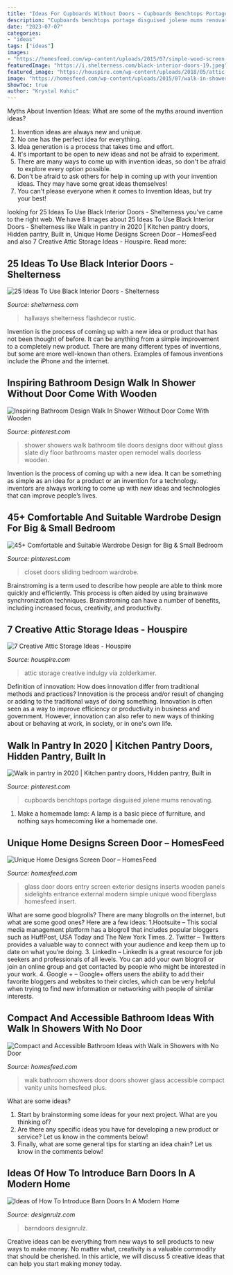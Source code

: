```yaml
---
title: "Ideas For Cupboards Without Doors ~ Cupboards Benchtops Portage Disguised Jolene Mums Renovating"
description: "Cupboards benchtops portage disguised jolene mums renovating"
date: "2023-07-07"
categories:
- "ideas"
tags: ["ideas"]
images:
- "https://homesfeed.com/wp-content/uploads/2015/07/simple-wood-screen-door-with-crafted-sidelights-and-crafted-glass-screen.jpg"
featuredImage: "https://i.shelterness.com/black-interior-doors-19.jpeg"
featured_image: "https://houspire.com/wp-content/uploads/2018/05/attic-storage-ideas-7.jpg"
image: "https://homesfeed.com/wp-content/uploads/2015/07/walk-in-showers-no-doors-with-glass-boxes-for-bathroom-wall-plus-modern-wooden-bathroom-vanity-units-plus-mirror-and-wall-scones.jpg"
ShowToc: true
author: "Krystal Kuhic"
---
```



Myths About Invention Ideas: What are some of the myths around invention ideas?
1. Invention ideas are always new and unique.
2. No one has the perfect idea for everything.
3. Idea generation is a process that takes time and effort.
4. It's important to be open to new ideas and not be afraid to experiment.
5. There are many ways to come up with invention ideas, so don't be afraid to explore every option possible.
6. Don't be afraid to ask others for help in coming up with your invention ideas. They may have some great ideas themselves!
7. You can't please everyone when it comes to Invention Ideas, but try your best!

	

		
looking for 25 Ideas To Use Black Interior Doors - Shelterness you've came to the right web. We have 8 Images about 25 Ideas To Use Black Interior Doors - Shelterness like Walk in pantry in 2020 | Kitchen pantry doors, Hidden pantry, Built in, Unique Home Designs Screen Door – HomesFeed and also 7 Creative Attic Storage Ideas - Houspire. Read more:
		
    
## 25 Ideas To Use Black Interior Doors - Shelterness

<img loading=lazy src="https://i.shelterness.com/black-interior-doors-19.jpeg" onerror="this.onerror=null;this.src='https://tse1.mm.bing.net/th?id=OIP.MekvCWQVv1cm8Q2iHiUQLAAAAA&amp;pid=15.1';" alt="25 Ideas To Use Black Interior Doors - Shelterness">

_Source: shelterness.com_

>hallways shelterness flashdecor rustic. 

	

Invention is the process of coming up with a new idea or product that has not been thought of before. It can be anything from a simple improvement to a completely new product. There are many different types of inventions, but some are more well-known than others. Examples of famous inventions include the iPhone and the internet.

    
## Inspiring Bathroom Design Walk In Shower Without Door Come With Wooden

<img loading=lazy src="https://i.pinimg.com/736x/46/64/a9/4664a951271d1b332ce141a1c1e805f1--tile-showers-bathroom-showers.jpg" onerror="this.onerror=null;this.src='https://tse4.mm.bing.net/th?id=OIP.iDCTHO-yjlhts_syorAb9QHaJ7&amp;pid=15.1';" alt="Inspiring Bathroom Design Walk In Shower Without Door Come With Wooden">

_Source: pinterest.com_

>shower showers walk bathroom tile doors designs door without glass slate diy floor bathrooms master open remodel walls doorless wooden. 

	

Invention is the process of coming up with a new idea. It can be something as simple as an idea for a product or an invention for a technology. inventors are always working to come up with new ideas and technologies that can improve people’s lives.

    
## 45+ Comfortable And Suitable Wardrobe Design For Big &amp; Small Bedroom

<img loading=lazy src="https://i.pinimg.com/736x/e4/88/0f/e4880f05cf6b3d8d96cd053c8e31d987.jpg" onerror="this.onerror=null;this.src='https://tse2.mm.bing.net/th?id=OIP.7m1o_XD3rIGd0_LJFKxtzAHaJ3&amp;pid=15.1';" alt="45+ Comfortable and Suitable Wardrobe Design for Big &amp; Small Bedroom">

_Source: pinterest.com_

>closet doors sliding bedroom wardrobe. 

	

Brainstroming is a term used to describe how people are able to think more quickly and efficiently. This process is often aided by using brainwave synchronization techniques. Brainstroming can have a number of benefits, including increased focus, creativity, and productivity.

    
## 7 Creative Attic Storage Ideas - Houspire

<img loading=lazy src="https://houspire.com/wp-content/uploads/2018/05/attic-storage-ideas-7.jpg" onerror="this.onerror=null;this.src='https://tse1.mm.bing.net/th?id=OIP.F2oCMmzJe1SFioLNU7_gvAHaLG&amp;pid=15.1';" alt="7 Creative Attic Storage Ideas - Houspire">

_Source: houspire.com_

>attic storage creative indulgy via zolderkamer. 

	

Definition of innovation: How does innovation differ from traditional methods and practices?
Innovation is the process and/or result of changing or adding to the traditional ways of doing something. Innovation is often seen as a way to improve efficiency or productivity in business and government. However, innovation can also refer to new ways of thinking about or behaving at work, in society, or in one's own life.

    
## Walk In Pantry In 2020 | Kitchen Pantry Doors, Hidden Pantry, Built In

<img loading=lazy src="https://i.pinimg.com/736x/a8/b7/27/a8b72789e462989f8b392f13dc615201.jpg" onerror="this.onerror=null;this.src='https://tse2.mm.bing.net/th?id=OIP.UVf8nQuU3_iig3DKI3PdpAHaJ4&amp;pid=15.1';" alt="Walk in pantry in 2020 | Kitchen pantry doors, Hidden pantry, Built in">

_Source: pinterest.com_

>cupboards benchtops portage disguised jolene mums renovating. 

	

1. Make a homemade lamp: A lamp is a basic piece of furniture, and nothing says homecoming like a homemade one.

    
## Unique Home Designs Screen Door – HomesFeed

<img loading=lazy src="https://homesfeed.com/wp-content/uploads/2015/07/simple-wood-screen-door-with-crafted-sidelights-and-crafted-glass-screen.jpg" onerror="this.onerror=null;this.src='https://tse1.mm.bing.net/th?id=OIP.aQ0Q9tQ7w3Bsp4Ee6UWhyAHaLO&amp;pid=15.1';" alt="Unique Home Designs Screen Door – HomesFeed">

_Source: homesfeed.com_

>glass door doors entry screen exterior designs inserts wooden panels sidelights entrance external modern simple unique wood fiberglass homesfeed insert. 

	

What are some good blogrolls?
There are many blogrolls on the internet, but what are some good ones? Here are a few ideas: 1.Hootsuite – This social media management platform has a blogroll that includes popular bloggers such as HuffPost, USA Today and The New York Times. 
2. Twitter – Twitters provides a valuable way to connect with your audience and keep them up to date on what you’re doing. 
3. LinkedIn – LinkedIn is a great resource for job seekers and professionals of all levels. You can add your own blogroll or join an online group and get contacted by people who might be interested in your work. 
4. Google + – Google+ offers users the ability to add their favorite bloggers and websites to their circles, which can be very helpful when trying to find new information or networking with people of similar interests.

    
## Compact And Accessible Bathroom Ideas With Walk In Showers With No Door

<img loading=lazy src="https://homesfeed.com/wp-content/uploads/2015/07/walk-in-showers-no-doors-with-glass-boxes-for-bathroom-wall-plus-modern-wooden-bathroom-vanity-units-plus-mirror-and-wall-scones.jpg" onerror="this.onerror=null;this.src='https://tse2.mm.bing.net/th?id=OIP.r4hlaDGVPcAQS5w43feW-AHaJ3&amp;pid=15.1';" alt="Compact and Accessible Bathroom Ideas with Walk in Showers with No Door">

_Source: homesfeed.com_

>walk bathroom showers door doors shower glass accessible compact vanity units homesfeed plus. 

	

What are some ideas?
1. Start by brainstorming some ideas for your next project. What are you thinking of?
2. Are there any specific ideas you have for developing a new product or service? Let us know in the comments below!
3. Finally, what are some general tips for starting an idea chain? Let us know in the comments below!

    
## Ideas Of How To Introduce Barn Doors In A Modern Home

<img loading=lazy src="https://cdn.designrulz.com/wp-content/uploads/2016/07/Sliding-BarnDoors-designrulz-5.jpg" onerror="this.onerror=null;this.src='https://tse1.mm.bing.net/th?id=OIP.Q7AzYKMhybBnfKec06fAEwHaLI&amp;pid=15.1';" alt="Ideas of How To Introduce Barn Doors In A Modern Home">

_Source: designrulz.com_

>barndoors designrulz. 

	

Creative ideas can be everything from new ways to sell products to new ways to make money. No matter what, creativity is a valuable commodity that should be cherished. In this article, we will discuss 5 creative ideas that can help you start making money today.

